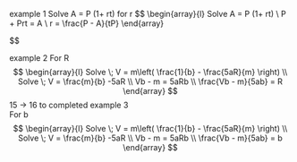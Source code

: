 





example 1  Solve  A  =  P (1+  rt) for r 
$$
\begin{array}{l}
 Solve  A  =  P (1+  rt)  \\
 P  +  Prt  =  A   \\
r =  \frac{P  - A}{tP} 
\end{array}

$$

example 2 
For R 
$$
\begin{array}{l}
 Solve \; V   = m\left( \frac{1}{b}  - \frac{5aR}{m} \right)  \\
 Solve \; V   = \frac{m}{b} -5aR  \\
Vb -  m   = 5aRb    \\
\frac{Vb -  m}{5ab}  = R  
\end{array}
$$
15  ->  16  to completed 
example 3  
For b 
$$
\begin{array}{l}
 Solve \; V   = m\left( \frac{1}{b}  - \frac{5aR}{m} \right)  \\
 Solve \; V   = \frac{m}{b} -5aR  \\
Vb -  m   = 5aRb    \\
\frac{Vb -  m}{5ab}  = b  
\end{array}
$$